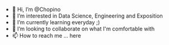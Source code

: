 - 👋 Hi, I’m @Chopino
- 👀 I’m interested in Data Science, Engineering and Exposition
- 🌱 I’m currently learning everyday ;)
- 💞️ I’m looking to collaborate on what I'm comfortable with 
- 📫 How to reach me ... here

<!---
Chopino/Chopino is a ✨ special ✨ repository because its `README.md` (this file) appears on your GitHub profile.
You can click the Preview link to take a look at your changes.
--->
